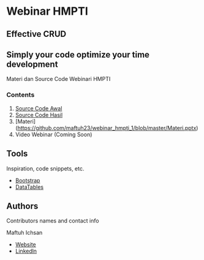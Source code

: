 # Webinar HMPTI
## Effective CRUD 
## Simply your code optimize your time development
Materi dan Source Code Webinari HMPTI

### Contents

1. [Source Code Awal](https://github.com/maftuh23/webinar_hmpti_1/tree/master/source_code_awal)
2. [Source Code Hasil](https://github.com/maftuh23/webinar_hmpti_1/tree/master/source_code_awal)
3. [Materi] (https://github.com/maftuh23/webinar_hmpti_1/blob/master/Materi.pptx)
4. Video Webinar (Coming Soon)

## Tools

Inspiration, code snippets, etc.
* [Bootstrap](https://getbootstrap.com/)
* [DataTables](https://datatables.net/)

## Authors

Contributors names and contact info

Maftuh Ichsan
* [Website](https://skyemaff.com/)
* [Linkedln](https://www.linkedin.com/in/maftuh-ichsan-456984198/)
